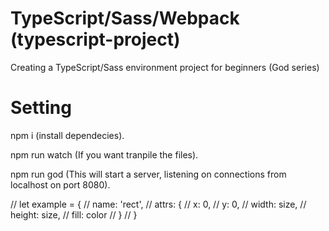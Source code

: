 # TypeScript/Sass/Webpack (typescript-project)
Creating a TypeScript/Sass environment project for beginners (God series)

# Setting
npm i (install dependecies).

npm run watch (If you want tranpile the files).

npm run god (This will start a server, listening on connections from localhost on port 8080).


// let example = {
        //     name: 'rect',
        //     attrs: {
        //         x: 0,
        //         y: 0,
        //         width: size,
        //         height: size,
        //         fill: color
        //     }
        // }